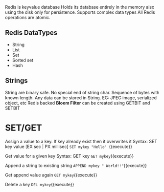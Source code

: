 
Redis is keyvalue database
Holds its database entirely in the memory also using the disk only for persistence.
Supports complex data types
All Redis operations are atomic. 
 
## Redis DataTypes
- String
- List
- Set
- Sorted set
- Hash

## Strings
String are binary safe. No special end of string char. 
Sequence of bytes with known length. 
Any data can be stored in String. EG: JPEG image, serialized object, etc
Redis backed **Bloom Filter** can be created using GETBIT and SETBIT
 

# SET/GET

Assign a value to a key. If key already exist then it overwrites it
Syntax: SET key value [EX sec | PX millisec]
`SET mykey "Hello" `{{execute}}

Get value for a given key
Syntax: GET key
`GET mykey`{{execute}}

Append a string to existing string
`APPEND mykey " World!!"`{{execute}}

Get append value again
`GET mykey`{{execute}}

Delete a key
`DEL mykey`{{execute}}